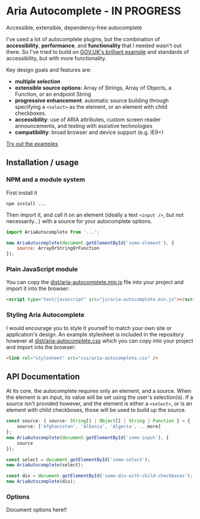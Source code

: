 # Aria Autocomplete - IN PROGRESS

Accessible, extensible, dependency-free autocomplete

I've used a lot of autocomplete plugins, but the combination of **accessibility**, **performance**, and **functionality** that I needed wasn't out there. So I've tried to build on [GOV.UK's brilliant example](https://accessibility.blog.gov.uk/2018/05/15/what-we-learned-from-getting-our-autocomplete-tested-for-accessibility/) and standards of accessibility, but with more functionality.

Key design goals and features are:

-   **multiple selection**
-   **extensible source options**: Array of Strings, Array of Objects, a Function, or an endpoint String
-   **progressive enhancement**: automatic source building through specifying a `<select>` as the element, or an element with child checkboxes.
-   **accessibility**: use of ARIA attributes, custom screen reader announcements, and testing with assistive technologies
-   **compatibility**: broad browser and device support (e.g. IE9+)

[Try out the examples](https://mynamesleon.github.io/aria-autocomplete/examples/)

## Installation / usage

### NPM and a module system

First install it

```
npm install ...
```

Then import it, and call it on an element (ideally a text `<input />`, but not necessarily...) with a source for your autocomplete options.

```javascript
import AriaAutocomplete from '...';

new AriaAutocomplete(document.getElementById('some-element'), {
    source: ArrayOrStringOrFunction
});
```

### Plain JavaScript module

You can copy the [dist/aria-autocomplete.min.js](/mynamesleon/aria-autocomplete/blob/master/dist/aria-autocomplete.min.js) file into your project and import it into the browser:

```html
<script type="text/javascript" src="js/aria-autocomplete.min.js"></script>
```

### Styling Aria Autocomplete

I would encourage you to style it yourself to match your own site or application's design. An example stylesheet is included in the repository however at [dist/aria-autocomplete.css](/mynamesleon/aria-autocomplete/blob/master/dist/aria-autocomplete.css) which you can copy into your project and import into the browser:

```html
<link rel="stylesheet" src="css/aria-autocomplete.css" />
```

## API Documentation

At its core, the autocomplete requires only an element, and a source. When the element is an input, its value will be set using the user's selection(s). If a source isn't provided however, and the element is either a `<select>`, or is an element with child checkboxes, those will be used to build up the source.

```typescript
const source: { source: String[] | Object[] | String | Function } = {
    source: ['Afghanistan', 'Albania', 'Algeria', ...more]
};
new AriaAutocomplete(document.getElementById('some-input'), {
    source
});

const select = document.getElementById('some-select');
new AriaAutocomplete(select);

const div = document.getElementById('some-div-with-child-checkboxes');
new AriaAutocomplete(div);
```

### Options

Document options here!!
